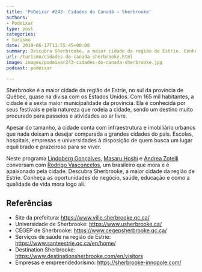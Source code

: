 ```yaml
---
title: 'PoDeixar #243: Cidades do Canadá – Sherbrooke'
authors:
- Podeixar
type: post
categories:
- turismo
date: 2019-06-17T11:55:45+00:00
summary: Descubra Sherbrooke, a maior cidade da região de Estrie. Conheça as oportunidades de negócio, saúde, educação e como a qualidade de vida mora logo ali.
url: /turismo/cidades-do-canada-sherbrooke.html
image: images/podeixar243-cidades-do-canada-sherbrooke.jpg
podcast: podeixar

---
```

Sherbrooke é a maior cidade da região de Estrie, no sul da província de Québec, quase na divisa com os Estados Unidos. Com 165 mil habitantes, a cidade é a sexta maior municipalidade da província. Ela é conhecida por seus festivais e pela natureza que rodeia a cidade, sendo um destino muito procurado para passeios e atividades ao ar livre.

Apesar do tamanho, a cidade conta com infraestrutura e imobiliário urbanos que nada deixam a desejar comparada a grandes cidades do país. Escolas, hospitais, empresas e universidades à disposição de quem busca um lugar equilibrado e prazeiroso para se viver.

Neste programa [Lindoberg Gonçalves][1], [Masaru Hoshi][2] e [Andrea Zotelli][3] conversam com <a rel="noreferrer noopener" aria-label="Rodrigo Vasconcelos (opens in a new tab)" href="https://www.linkedin.com/in/rodrigovasconcelos" target="_blank">Rodrigo Vasconcelos</a>, um brasileiro que mora e é apaixonado pela cidade. Descubra Sherbrooke, a maior cidade da região de Estrie. Conheça as oportunidades de negócio, saúde, educação e como a qualidade de vida mora logo ali.<figure></figure> <figure class="wp-block-embed-youtube wp-block-embed is-type-video is-provider-youtube wp-embed-aspect-16-9 wp-has-aspect-ratio">

<div class="wp-block-embed__wrapper">
  <span class="embed-youtube" style="text-align:center; display: block;"></span>
</div></figure>

## Referências

  * Site da prefeitura: <https://www.ville.sherbrooke.qc.ca/>
  * Universidade de Sherbrooke: <https://www.usherbrooke.ca/>
  * CÉGEP de Sherbrooke: <https://www.cegepsherbrooke.qc.ca/>
  * Serviços de saúde na região de Estrie: <https://www.santeestrie.qc.ca/en/home/>
  * Destination Sherbrooke: <https://www.destinationsherbrooke.com/en/visitors>
  * Empresas e empreendedorismo: <https://sherbrooke-innopole.com/>



 [1]: /berg
 [2]: https://www.canadaagora.com/japa
 [3]: /andreazotelli
 [4]: https://vempra.ca/seguroviagem